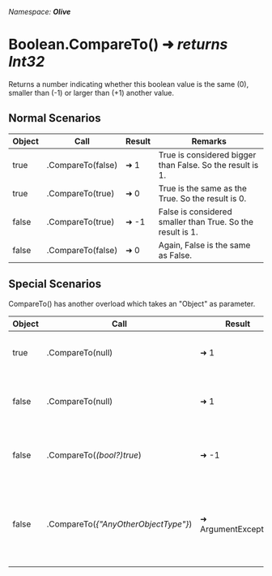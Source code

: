 *Namespace: **Olive***
# Boolean.CompareTo() ➜ *returns Int32*
Returns a number indicating whether this boolean value is the same (0), smaller than (-1) or larger than (+1) another value.

## Normal Scenarios

|Object|Call|Result|Remarks|
|---|---|---|---|
| true | .CompareTo(false)  | ➜ 1 | True is considered bigger than False. So the result is 1.
| true | .CompareTo(true)  | ➜ 0 | True is the same as the True. So the result is 0.
| false | .CompareTo(true)  | ➜ -1 | False is considered smaller than True. So the result is 1.
| false | .CompareTo(false)  | ➜ 0 | Again, False is the same as False.

## Special Scenarios
CompareTo() has another overload which takes an "Object" as parameter.

|Object|Call|Result|Remarks|
|---|---|---|---|
| true | .CompareTo(null)  | ➜ 1 | True is considered bigger than NULL. 
| false | .CompareTo(null)  | ➜ 1 | Strangely, **false is considered smaller than null**
| false | .CompareTo(*(bool?)true*)  | ➜ -1 |  The object parameter can be nullable too.
| false | .CompareTo(*{"AnyOtherObjectType"}*)  | ➜ ArgumentException| The actual value of the object parameter should be either a bool, bool? or null.
